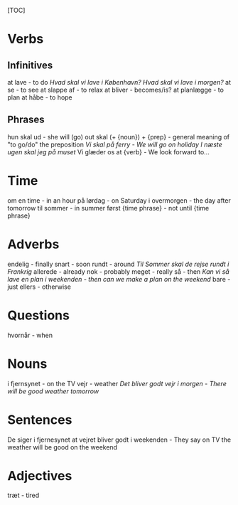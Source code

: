 [TOC]

# Verbs

## Infinitives
at lave - to do
_Hvad skal vi lave i København?_
_Hvad skal vi lave i morgen?_
at se - to see
at slappe af - to relax
at bliver - becomes/is?
at planlægge - to plan
at håbe - to hope

## Phrases
hun skal ud - she will (go) out
skal (+ {noun}) + {prep} - general meaning of "to go/do" the preposition
_Vi skal på ferry - We will go on holiday_
_I næste ugen skal jeg på muset_
Vi glæder os at {verb} - We look forward to...

# Time
om en time - in an hour
på lørdag - on Saturday
i overmorgen - the day after tomorrow
til sommer - in summer
først {time phrase} - not until {time phrase}

# Adverbs
endelig - finally
snart - soon
rundt - around
_Til Sommer skal de rejse rundt i Frankrig_
allerede - already
nok - probably
meget - really
så - then
_Kan vi så lave en plan i weekenden - then can we make a plan on the weekend_
bare - just
ellers - otherwise

# Questions
hvornår - when

# Nouns
i fjernsynet - on the TV
vejr - weather
_Det bliver godt vejr i morgen - There will be good weather tomorrow_

# Sentences
De siger i fjernesynet at vejret bliver godt i weekenden - They say on TV the weather will be good on the weekend

# Adjectives
træt - tired